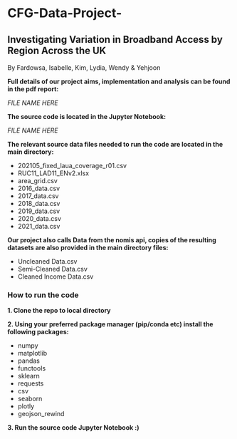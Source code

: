 # CFG-Data-Project-

## Investigating Variation in Broadband Access by Region Across the UK

By Fardowsa, Isabelle, Kim, Lydia, Wendy & Yehjoon

**Full details of our project aims, implementation and analysis can be found in the pdf report:**

*FILE NAME HERE*

**The source code is located in the Jupyter Notebook:**

*FILE NAME HERE*

**The relevant source data files needed to run the code are located in the main directory:**

-  202105_fixed_laua_coverage_r01.csv 
-  RUC11_LAD11_ENv2.xlsx 
-  area_grid.csv
-  2016_data.csv
-  2017_data.csv
-  2018_data.csv
-  2019_data.csv
-  2020_data.csv
-  2021_data.csv

**Our project also calls Data from the nomis api, copies of the resulting datasets are also provided in the main directory files:**

-  Uncleaned Data.csv
-  Semi-Cleaned Data.csv
-  Cleaned Income Data.csv

### How to run the code

**1. Clone the repo to local directory**

**2. Using your preferred package manager (pip/conda etc) install the following packages:**
-  numpy
-  matplotlib
-  pandas 
-  functools 
-  sklearn
-  requests
-  csv
-  seaborn
-  plotly
-   geojson_rewind
  
**3. Run the source code Jupyter Notebook :)**


